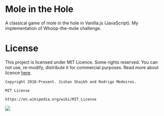 # Mole in the Hole
A classical game of mole in the hole in Vanilla.js (JavaScript). My implementation of Whoop-the-mole challenge.


# License
This project is licensed under MIT Licence. Some rights reserved. You can not use, re-modify, distribute it for commercial purposes. Read more about licence [here](https://en.wikipedia.org/wiki/MIT_License).

    Copyright 2018-Present. Jishan Shaikh and Rodrigo Medeiros.

    MIT License

    https://en.wikipedia.org/wiki/MIT_License

![](https://upload.wikimedia.org/wikipedia/commons/f/f8/License_icon-mit-88x31-2.svg)


